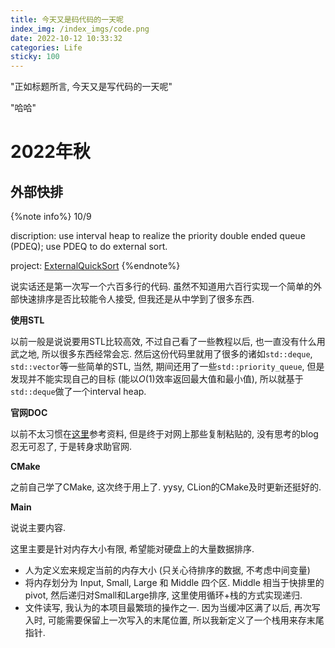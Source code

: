 ```yaml
---
title: 今天又是码代码的一天呢
index_img: /index_imgs/code.png
date: 2022-10-12 10:33:32
categories: Life
sticky: 100
---
```


"正如标题所言, 今天又是写代码的一天呢"

"哈哈"

<!--more-->

# 2022年秋

## 外部快排

{%note info%}
10/9

discription: use interval heap to realize the priority double ended queue (PDEQ); use PDEQ to do external sort.

project: [ExternalQuickSort](https://github.com/Andrew-Rey/Self-Study-For-Cpp/tree/Final-task/DataStructure/ExternalQuickSort)
{%endnote%}

说实话还是第一次写一个六百多行的代码. 虽然不知道用六百行实现一个简单的外部快速排序是否比较能令人接受, 但我还是从中学到了很多东西.

**使用STL**

以前一般是说说要用STL比较高效, 不过自己看了一些教程以后, 也一直没有什么用武之地, 所以很多东西经常会忘. 然后这份代码里就用了很多的诸如`std::deque`, `std::vector`等一些简单的STL, 当然, 期间还用了一些`std::priority_queue`, 但是发现并不能实现自己的目标 (能以$O(1)$效率返回最大值和最小值), 所以就基于`std::deque`做了一个interval heap.

**官网DOC**

以前不太习惯在[这里](https://cplusplus.com/)参考资料, 但是终于对网上那些复制粘贴的, 没有思考的blog忍无可忍了, 于是转身求助官网.

**CMake**

之前自己学了CMake, 这次终于用上了. yysy, CLion的CMake及时更新还挺好的.

**Main**

说说主要内容.

这里主要是针对内存大小有限, 希望能对硬盘上的大量数据排序.

- 人为定义宏来规定当前的内存大小 (只关心待排序的数据, 不考虑中间变量)
- 将内存划分为 Input, Small, Large 和 Middle 四个区. Middle 相当于快排里的pivot, 然后递归对Small和Large排序, 这里使用循环+栈的方式实现递归.
- 文件读写, 我认为的本项目最繁琐的操作之一. 因为当缓冲区满了以后, 再次写入时, 可能需要保留上一次写入的末尾位置, 所以我新定义了一个栈用来存末尾指针.